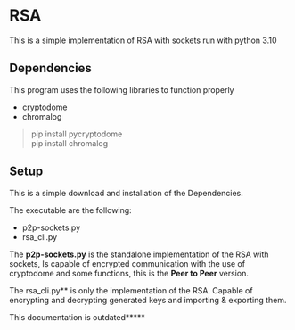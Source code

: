 # RSA
This is a simple implementation of RSA with sockets run with python 3.10

## Dependencies
This program uses the following libraries to function properly
- cryptodome
- chromalog

> pip install pycryptodome\
> pip install chromalog

## Setup
This is a simple download and installation of the Dependencies.

The executable are the following:
- p2p-sockets.py
- rsa_cli.py

The **p2p-sockets.py** is the standalone implementation of the RSA with sockets, Is capable of encrypted communication 
with the use of cryptodome and some functions, this is the **Peer to Peer** version.

The rsa_cli.py** is only the implementation of the RSA. Capable of encrypting and decrypting generated keys and importing & exporting them.

This documentation is outdated*****